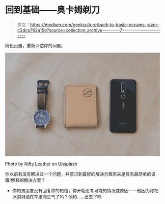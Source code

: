 # 回到基础——奥卡姆剃刀

> 原文：<https://medium.com/geekculture/back-to-basic-occams-razor-c3dce762a15e?source=collection_archive---------7----------------------->

简化设置，重新评估你的问题。

![](img/60076b441effa587dfc70fbf577fe3e9.png)

Photo by [Nifty Leather](https://unsplash.com/@niftyleather?utm_source=medium&utm_medium=referral) on [Unsplash](https://unsplash.com?utm_source=medium&utm_medium=referral)

你以前有没有解决过一个问题，并意识到最好的解决方案原来是具有最简单的设置/解释的解决方案？

*   你的男朋友没有回复你的短信，你开始思考可能的情况或原因——他因为你把冰淇淋洒在车里而生气了吗？他和……出去了吗
